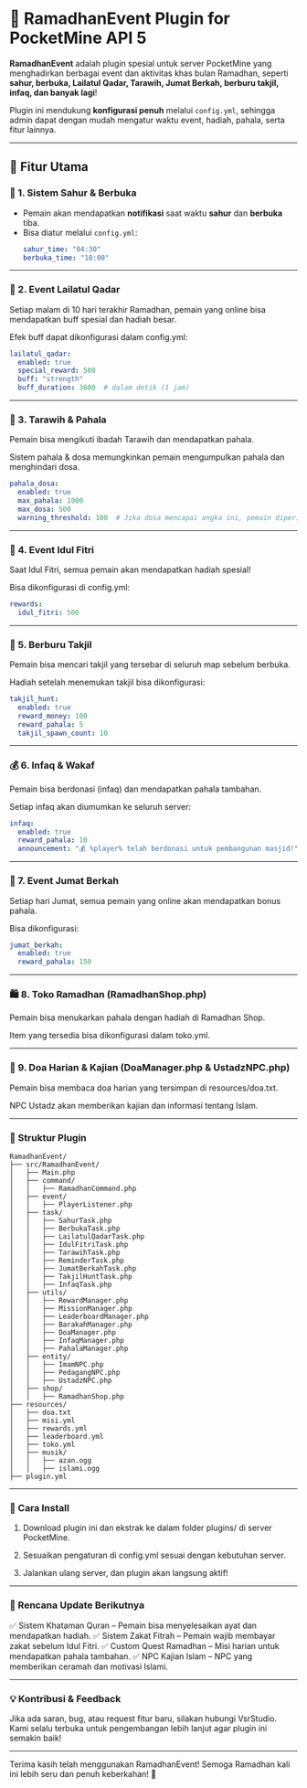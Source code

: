 # 🕌 RamadhanEvent Plugin for PocketMine API 5  

**RamadhanEvent** adalah plugin spesial untuk server PocketMine yang menghadirkan berbagai event dan aktivitas khas bulan Ramadhan, seperti **sahur, berbuka, Lailatul Qadar, Tarawih, Jumat Berkah, berburu takjil, infaq, dan banyak lagi**!  

Plugin ini mendukung **konfigurasi penuh** melalui `config.yml`, sehingga admin dapat dengan mudah mengatur waktu event, hadiah, pahala, serta fitur lainnya.  

---

## 📌 Fitur Utama  

### 🌙 1. Sistem Sahur & Berbuka  
- Pemain akan mendapatkan **notifikasi** saat waktu **sahur** dan **berbuka** tiba.  
- Bisa diatur melalui `config.yml`:  
  ```yaml
  sahur_time: "04:30"
  berbuka_time: "18:00"


---

### 🕌 2. Event Lailatul Qadar

Setiap malam di 10 hari terakhir Ramadhan, pemain yang online bisa mendapatkan buff spesial dan hadiah besar.

Efek buff dapat dikonfigurasi dalam config.yml:
```yml
lailatul_qadar:
  enabled: true
  special_reward: 500
  buff: "strength"
  buff_duration: 3600  # dalam detik (1 jam)
```

---

### 📿 3. Tarawih & Pahala

Pemain bisa mengikuti ibadah Tarawih dan mendapatkan pahala.

Sistem pahala & dosa memungkinkan pemain mengumpulkan pahala dan menghindari dosa.
```yml
pahala_dosa:
  enabled: true
  max_pahala: 1000
  max_dosa: 500
  warning_threshold: 100  # Jika dosa mencapai angka ini, pemain diperingatkan
```

---

### 🎁 4. Event Idul Fitri

Saat Idul Fitri, semua pemain akan mendapatkan hadiah spesial!

Bisa dikonfigurasi di config.yml:
```yml
rewards:
  idul_fitri: 500
```
---

### 🍩 5. Berburu Takjil

Pemain bisa mencari takjil yang tersebar di seluruh map sebelum berbuka.

Hadiah setelah menemukan takjil bisa dikonfigurasi:
```yml
takjil_hunt:
  enabled: true
  reward_money: 100
  reward_pahala: 5
  takjil_spawn_count: 10
```
---

### 💰 6. Infaq & Wakaf

Pemain bisa berdonasi (infaq) dan mendapatkan pahala tambahan.

Setiap infaq akan diumumkan ke seluruh server:
```yml
infaq:
  enabled: true
  reward_pahala: 10
  announcement: "💰 %player% telah berdonasi untuk pembangunan masjid!"
```
---

### 📅 7. Event Jumat Berkah

Setiap hari Jumat, semua pemain yang online akan mendapatkan bonus pahala.

Bisa dikonfigurasi:
```yml
jumat_berkah:
  enabled: true
  reward_pahala: 150
```
---

### 🛍️ 8. Toko Ramadhan (RamadhanShop.php)

Pemain bisa menukarkan pahala dengan hadiah di Ramadhan Shop.

Item yang tersedia bisa dikonfigurasi dalam toko.yml.


---

### 📜 9. Doa Harian & Kajian (DoaManager.php & UstadzNPC.php)

Pemain bisa membaca doa harian yang tersimpan di resources/doa.txt.

NPC Ustadz akan memberikan kajian dan informasi tentang Islam.

---

### 📂 Struktur Plugin
```
RamadhanEvent/
├── src/RamadhanEvent/
│   ├── Main.php
│   ├── command/
│   │   ├── RamadhanCommand.php
│   ├── event/
│   │   ├── PlayerListener.php
│   ├── task/
│   │   ├── SahurTask.php
│   │   ├── BerbukaTask.php
│   │   ├── LailatulQadarTask.php
│   │   ├── IdulFitriTask.php
│   │   ├── TarawihTask.php
│   │   ├── ReminderTask.php
│   │   ├── JumatBerkahTask.php
│   │   ├── TakjilHuntTask.php
│   │   ├── InfaqTask.php
│   ├── utils/
│   │   ├── RewardManager.php
│   │   ├── MissionManager.php
│   │   ├── LeaderboardManager.php
│   │   ├── BarakahManager.php
│   │   ├── DoaManager.php
│   │   ├── InfaqManager.php
│   │   ├── PahalaManager.php
│   ├── entity/
│   │   ├── ImamNPC.php
│   │   ├── PedagangNPC.php
│   │   ├── UstadzNPC.php
│   ├── shop/
│   │   ├── RamadhanShop.php
├── resources/
│   ├── doa.txt
│   ├── misi.yml
│   ├── rewards.yml
│   ├── leaderboard.yml
│   ├── toko.yml
│   ├── musik/
│   │   ├── azan.ogg
│   │   ├── islami.ogg
├── plugin.yml
```
---

### 📜 Cara Install

1. Download plugin ini dan ekstrak ke dalam folder plugins/ di server PocketMine.

2. Sesuaikan pengaturan di config.yml sesuai dengan kebutuhan server.

3. Jalankan ulang server, dan plugin akan langsung aktif!

---

### 🎯 Rencana Update Berikutnya

✅ Sistem Khataman Quran – Pemain bisa menyelesaikan ayat dan mendapatkan hadiah.
✅ Sistem Zakat Fitrah – Pemain wajib membayar zakat sebelum Idul Fitri.
✅ Custom Quest Ramadhan – Misi harian untuk mendapatkan pahala tambahan.
✅ NPC Kajian Islam – NPC yang memberikan ceramah dan motivasi Islami.

---

### 💡 Kontribusi & Feedback

Jika ada saran, bug, atau request fitur baru, silakan hubungi VsrStudio.
Kami selalu terbuka untuk pengembangan lebih lanjut agar plugin ini semakin baik!

---

Terima kasih telah menggunakan RamadhanEvent! Semoga Ramadhan kali ini lebih seru dan penuh keberkahan! 🌙
